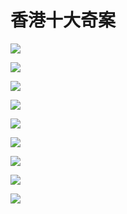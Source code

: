 香港十大奇案
============

![](http://biangbiangpic.b0.upaiyun.com/blog/b05cbe45eedf232942ac804f5bfb2391.gif)

![](http://biangbiangpic.b0.upaiyun.com/blog/26686bdc3d803ce34545c5bbfcbff47d.gif)

![](http://biangbiangpic.b0.upaiyun.com/blog/c6f566a90a9b0f1948ff913eb76873fd.gif)

![](http://biangbiangpic.b0.upaiyun.com/blog/61a163cfbee588699b2f10fdf35bb1d7.gif)

![](http://biangbiangpic.b0.upaiyun.com/blog/bd8ce99a9dad1a5852e8c0be37a04af4.gif)

![](http://biangbiangpic.b0.upaiyun.com/blog/9ddfe936826768ab77fd65d5b03d2d45.gif)

![](http://biangbiangpic.b0.upaiyun.com/blog/b21a6137f19dfbd759420ceb45df5181.gif)

![](http://biangbiangpic.b0.upaiyun.com/blog/9c54c1a64c17067f90c4b7214810c8c5.gif)

![](http://biangbiangpic.b0.upaiyun.com/blog/e7af0d98ceed00019589480c759ea7c9.gif)

